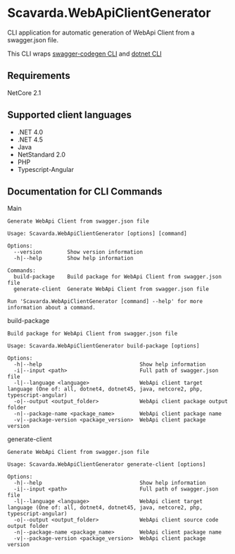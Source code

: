 # Scavarda.WebApiClientGenerator

CLI application for automatic generation of WebApi Client from a swagger.json file.

This CLI wraps [swagger-codegen CLI](https://github.com/swagger-api/swagger-codegen) and [dotnet CLI](https://docs.microsoft.com/it-it/dotnet/core/tools/?tabs=netcore2x) 

## Requirements
NetCore 2.1

## Supported client languages
- .NET 4.0 
- .NET 4.5
- Java
- NetStandard 2.0
- PHP
- Typescript-Angular

## Documentation for CLI Commands

Main
```
Generate WebApi Client from swagger.json file

Usage: Scavarda.WebApiClientGenerator [options] [command]

Options:
  --version        Show version information
  -h|--help        Show help information

Commands:
  build-package    Build package for WebApi Client from swagger.json file
  generate-client  Generate WebApi Client from swagger.json file

Run 'Scavarda.WebApiClientGenerator [command] --help' for more information about a command.
```

build-package 
```
Build package for WebApi Client from swagger.json file

Usage: Scavarda.WebApiClientGenerator build-package [options]

Options:
  -h|--help                               Show help information
  -i|--input <path>                       Full path of swagger.json file
  -l|--language <language>                WebApi client target language (One of: all, dotnet4, dotnet45, java, netcore2, php, typescript-angular)
  -o|--output <output_folder>             WebApi client package output folder
  -n|--package-name <package_name>        WebApi client package name
  -v|--package-version <package_version>  WebApi client package version
```

generate-client
```
Generate WebApi Client from swagger.json file

Usage: Scavarda.WebApiClientGenerator generate-client [options]

Options:
  -h|--help                               Show help information
  -i|--input <path>                       Full path of swagger.json file
  -l|--language <language>                WebApi client target language (One of: all, dotnet4, dotnet45, java, netcore2, php, typescript-angular)
  -o|--output <output_folder>             WebApi client source code output folder
  -n|--package-name <package_name>        WebApi client package name
  -v|--package-version <package_version>  WebApi client package version
```